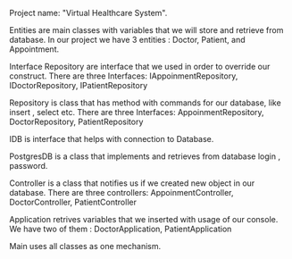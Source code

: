 Project name: "Virtual Healthcare System".

Entities are main classes with variables that we will store  and retrieve from database. 
In our project we have 3 entities : Doctor, Patient, and Appointment.

Interface Repository are interface that we used in order to override our construct. 
There are three Interfaces: IAppoinmentRepository, IDoctorRepository, IPatientRepository

Repository is class that has method with commands for our database, like insert , select etc.
There are three Interfaces: AppoinmentRepository, DoctorRepository, PatientRepository

IDB is interface that helps with connection to Database.

PostgresDB is a class that implements and retrieves from database login , password.

Controller is a class that notifies us if we created new object in our database.
There are three controllers: AppoinmentController, DoctorController, PatientController

Application retrives variables that we inserted with usage of our console. 
We have two of them : DoctorApplication, PatientApplication

Main uses all classes as one mechanism.

